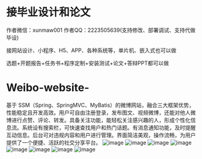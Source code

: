# 接毕业设计和论文
作者微信：xunmaw001  作者QQ：2223505639(支持修改、部署调试、支持代做毕设)

接网站设计、小程序、H5、APP、各种系统等，单片机、嵌入式也可以做

选题+开题报告+任务书+程序定制+安装测试+论文+答辩PPT都可以做
# Weibo-website-
基于 SSM（Spring、SpringMVC、MyBatis）的微博网站，融合三大框架优势，性能稳定且开发高效。用户可自由注册登录，发布图文、视频微博，还能对他人微博进行点赞、评论、转发。具备关注功能，能轻松关注感兴趣的人，形成个性化信息流。系统设有搜索栏，可快速查找用户和热门话题。有消息通知功能，及时提醒互动信息。后台可对违规内容和用户进行管理。界面简洁美观，操作流畅，为用户提供了一个便捷、活跃的社交分享平台。 
![image](https://github.com/user-attachments/assets/7801f83f-8312-4bc3-b6d5-18cc6a837ca1)
![image](https://github.com/user-attachments/assets/dfa2c25e-b663-40de-b07b-c344bde4f13e)
![image](https://github.com/user-attachments/assets/f9ead2aa-6868-480b-b553-24fa90e69b96)
![image](https://github.com/user-attachments/assets/c765fa53-aaee-4491-b395-d1985afd1bf8)
![image](https://github.com/user-attachments/assets/44ea2ed6-af14-4948-97b4-1b3617c368fd)
![image](https://github.com/user-attachments/assets/90526359-e04f-4bee-8acd-84c2e2f57877)
![image](https://github.com/user-attachments/assets/dc9b1ea0-ee6c-48b8-b258-85442e81a61e)
![image](https://github.com/user-attachments/assets/90247a19-05f2-4ca9-a8f9-c8ea00a55ba2)
